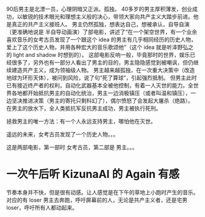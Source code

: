 90后男主是北漂一员，心理阴暗又正派。孤独。
40多岁的男主厚积薄发，创业成功，以敏锐的技术眼光和理想主义般的决心，带领大家向共产主义大踏步前进。他是真正的共产主义接班人。
男主仍然孤独，想表达自己，想被承认，自导自演（更准确地说是 半自导动画演）了部电影，讲述了“在一个架空世界，有一个业余喜欢音乐的女考古员发现了一个跟这个 idea 的男主有几乎相同经历的历史人物，爱上了这个历史人物，并用各种宏大的音乐歌颂他”（这个 idea 就是听泽野弘之的 light and shadow 时想到的）。
这部电影反响一般，毕竟那时的世界，娱乐已经很多了，另外也有一部分人看出了男主的目的，男主隐隐感觉到被嘲讽，但仍继续建造共产主义，成为领袖级人物。
男主越来越孤独，在一次重大决策中（改造地球为环形天体），被问到风险，说了句“死了算球”，引起强烈抵制。
但男主此时已有接近终产者的权利，自动化武器基本全被他控制，有着一人灭世的能力。全世界各地都开始抵抗男主的自动化统治，男主一边消极镇压（或者叫温和镇压），一边坚决推进决策（男主的寄托只剩科幻了），偶尔愤怒了会发起大屠杀（绝路）。
在男主的放水下，全人类抵抗军反抗男主成功，男主被执行死刑。

拯救男主的唯一方法：有一个人永远支持男主，哪怕他在灭世。

遥远的未来，女考古员发现了一个历史人物。。。

这是两部电影，第一部时 女考古员，第二部是 男主。。。



# 一次午后听 KizunaAI 的 Again 有感
节奏本身并不快，但是很有动感。让人感觉是在下午的草地上小跑时产生的音乐。
对应的有 loser 男主去奔跑，呼吁屏幕前的人，无论是共产主义者，还是宅男loser，呼吁所有人都动起来。
